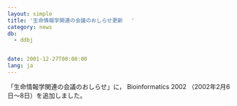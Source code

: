 ```yaml
---
layout: simple
title: '生命情報学関連の会議のおしらせ更新 　'
category: news
db:
  - ddbj


date: 2001-12-27T00:00:00
lang: ja
---
```


「生命情報学関連の会議のおしらせ」に， Bioinformatics 2002 （2002年2月6日～8日）を追加しました。
